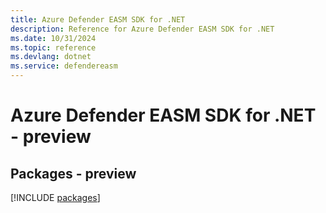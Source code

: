 ```yaml
---
title: Azure Defender EASM SDK for .NET
description: Reference for Azure Defender EASM SDK for .NET
ms.date: 10/31/2024
ms.topic: reference
ms.devlang: dotnet
ms.service: defendereasm
---
```

# Azure Defender EASM SDK for .NET - preview
## Packages - preview
[!INCLUDE [packages](defender-easm-index.md)]